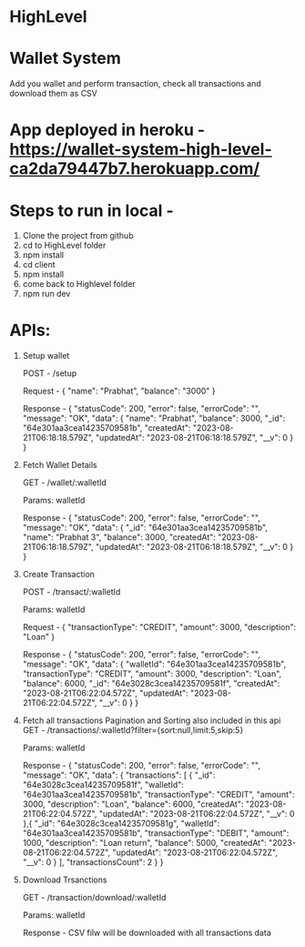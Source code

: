 # HighLevel

# Wallet System

Add you wallet and perform transaction, check all transactions and download them as CSV

# App deployed in heroku - https://wallet-system-high-level-ca2da79447b7.herokuapp.com/

# Steps to run in local -

1. Clone the project from github
2. cd to HighLevel folder
3. npm install
4. cd client
5. npm install
6. come back to Highlevel folder
7. npm run dev

# APIs:

1. Setup wallet

   POST - /setup

   Request - {
   "name": "Prabhat",
   "balance": "3000"
   }

   Response - {
   "statusCode": 200,
   "error": false,
   "errorCode": "",
   "message": "OK",
   "data": {
   "name": "Prabhat",
   "balance": 3000,
   "\_id": "64e301aa3cea14235709581b",
   "createdAt": "2023-08-21T06:18:18.579Z",
   "updatedAt": "2023-08-21T06:18:18.579Z",
   "\_\_v": 0
   }
   }

2. Fetch Wallet Details

   GET - /wallet/:walletId

   Params: walletId

   Response - {
   "statusCode": 200,
   "error": false,
   "errorCode": "",
   "message": "OK",
   "data": {
   "\_id": "64e301aa3cea14235709581b",
   "name": "Prabhat 3",
   "balance": 3000,
   "createdAt": "2023-08-21T06:18:18.579Z",
   "updatedAt": "2023-08-21T06:18:18.579Z",
   "\_\_v": 0
   }
   }

3. Create Transaction

   POST - /transact/:walletId

   Params: walletId

   Request - {
   "transactionType": "CREDIT",
   "amount": 3000,
   "description": "Loan"
   }

   Response - {
   "statusCode": 200,
   "error": false,
   "errorCode": "",
   "message": "OK",
   "data": {
   "walletId": "64e301aa3cea14235709581b",
   "transactionType": "CREDIT",
   "amount": 3000,
   "description": "Loan",
   "balance": 6000,
   "\_id": "64e3028c3cea14235709581f",
   "createdAt": "2023-08-21T06:22:04.572Z",
   "updatedAt": "2023-08-21T06:22:04.572Z",
   "\_\_v": 0
   }
   }

4. Fetch all transactions
   Pagination and Sorting also included in this api
   GET - /transactions/:walletId?filter={sort:null,limit:5,skip:5}

   Params: walletId

   Response - {
   "statusCode": 200,
   "error": false,
   "errorCode": "",
   "message": "OK",
   "data": {
   "transactions": [
   {
   "_id": "64e3028c3cea14235709581f",
   "walletId": "64e301aa3cea14235709581b",
   "transactionType": "CREDIT",
   "amount": 3000,
   "description": "Loan",
   "balance": 6000,
   "createdAt": "2023-08-21T06:22:04.572Z",
   "updatedAt": "2023-08-21T06:22:04.572Z",
   "__v": 0
   },{
   "_id": "64e3028c3cea14235709581g",
   "walletId": "64e301aa3cea14235709581b",
   "transactionType": "DEBIT",
   "amount": 1000,
   "description": "Loan return",
   "balance": 5000,
   "createdAt": "2023-08-21T06:22:04.572Z",
   "updatedAt": "2023-08-21T06:22:04.572Z",
   "__v": 0
   }
   ],
   "transactionsCount": 2
   }
   }

5. Download Trsanctions

   GET - /transaction/download/:walletId

   Params: walletId

   Response - CSV filw will be downloaded with all transactions data
